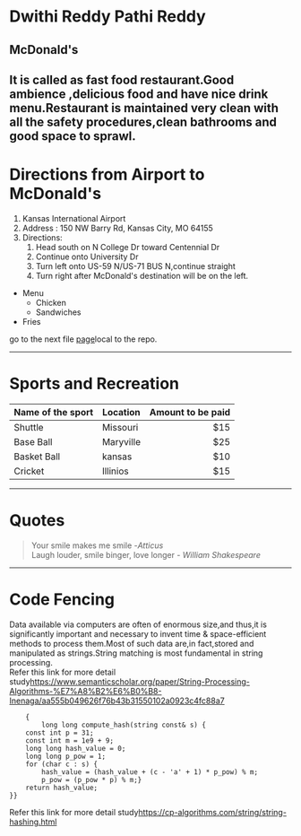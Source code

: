# Dwithi Reddy Pathi Reddy
## McDonald's
It is called as fast food restaurant.Good **ambience** ,delicious food and have nice drink menu.Restaurant is maintained very clean with all the safety procedures,**clean bathrooms** and good space to sprawl.
-----------------------
# Directions from Airport to McDonald's
1. Kansas International Airport
2. Address : 150 NW Barry Rd, Kansas City, MO 64155
3. Directions:
    1. Head south on N College Dr toward Centennial Dr
    2. Continue onto University Dr
    3. Turn left onto US-59 N/US-71 BUS N,continue straight
    4. Turn right after McDonald's destination will be on the left.
* Menu
    * Chicken
    * Sandwiches
* Fries

go to the next file [page](Aboutme.md)local to the repo.

-----
# Sports and Recreation
|Name of the sport|Location|Amount to be paid|
|---|---|---:|
|Shuttle|Missouri|$15|
|Base Ball|Maryville|$25|
|Basket Ball|kansas|$10|
|Cricket|Illinios|$15|
------
# Quotes
> Your smile makes me smile -*Atticus*<br>
> Laugh louder, smile binger, love longer - *William Shakespeare*
------
# Code Fencing
Data available via computers are often of enormous size,and thus,it is significantly important and necessary to invent time & space-efficient methods to process them.Most of such data are,in fact,stored and manipulated as strings.String matching is most fundamental in string processing.<br>
Refer this link for more detail study<https://www.semanticscholar.org/paper/String-Processing-Algorithms-%E7%A8%B2%E6%B0%B8-Inenaga/aa555b049626f76b43b31550102a0923c4fc88a7>
~~~
    {
        long long compute_hash(string const& s) {
    const int p = 31;
    const int m = 1e9 + 9;
    long long hash_value = 0;
    long long p_pow = 1;
    for (char c : s) {
        hash_value = (hash_value + (c - 'a' + 1) * p_pow) % m;
        p_pow = (p_pow * p) % m;}
    return hash_value;
}}
~~~
Refer this link for more detail study<https://cp-algorithms.com/string/string-hashing.html>
